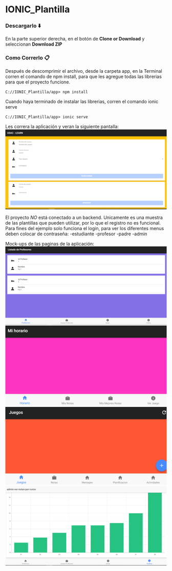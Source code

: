 # IONIC_Plantilla

### Descargarlo :arrow_down:

En la parte superior derecha, en el botón de **Clone or Download** y seleccionan **Download ZIP**

### Como Correrlo 📋

Después de descomprimir el archivo, desde la carpeta app, en la Terminal corren el comando de npm install, para que les agregue todas las librerias para que el proyecto funcione. 

```
C://IONIC_Plantilla/app> npm install
```

Cuando haya terminado de instalar las librerias, corren el comando ionic serve

```
C://IONIC_Plantilla/app> ionic serve
```

Les correra la aplicación y veran la siguiente pantalla:
![Screenshot1](https://raw.githubusercontent.com/Alba21/IONIC_Plantilla/master/Mock-ups/registro.PNG) 

El proyecto *NO* está conectado a un backend. Unicamente es una muestra de las plantillas que pueden utilizar, por lo que el registro no es funcional. Para fines del ejemplo solo funciona el login, para ver los diferentes menus deben colocar de contraseña:
-estudiante
-profesor
-padre
-admin

Mock-ups de las paginas de la aplicación:
![Screenshot1](https://raw.githubusercontent.com/Alba21/IONIC_Plantilla/master/Mock-ups/admin.PNG) 
![Screenshot1](https://raw.githubusercontent.com/Alba21/IONIC_Plantilla/master/Mock-ups/estudiante.PNG) 
![Screenshot1](https://raw.githubusercontent.com/Alba21/IONIC_Plantilla/master/Mock-ups/profesor.PNG) 
![Screenshot1](https://raw.githubusercontent.com/Alba21/IONIC_Plantilla/master/Mock-ups/grafica.PNG) 


